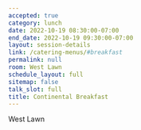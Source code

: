```yaml
---
accepted: true
category: lunch
date: 2022-10-19 08:30:00-07:00
end_date: 2022-10-19 09:30:00-07:00
layout: session-details
link: /catering-menus/#breakfast
permalink: null
room: West Lawn
schedule_layout: full
sitemap: false
talk_slot: full
title: Continental Breakfast
---
```


West Lawn
